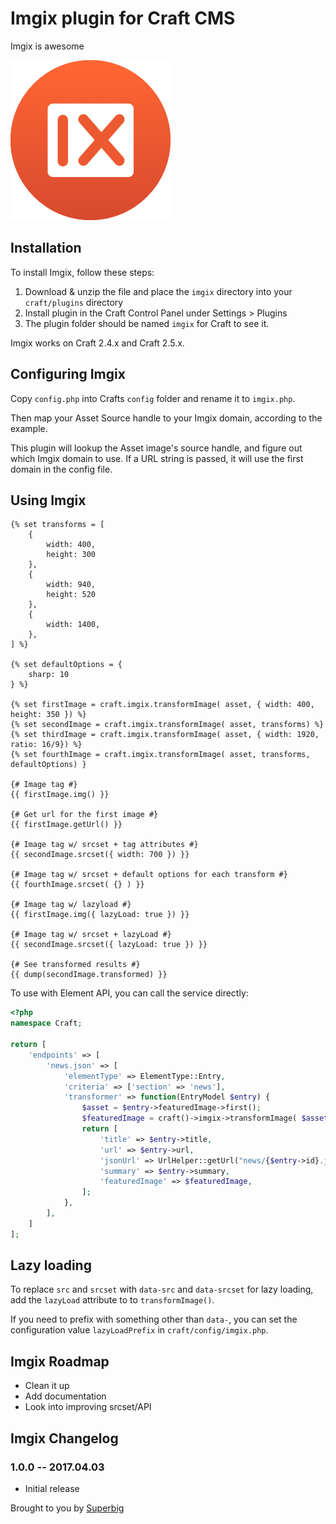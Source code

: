 # Imgix plugin for Craft CMS

Imgix is awesome

![Screenshot](resources/icon.png)

## Installation

To install Imgix, follow these steps:

1. Download & unzip the file and place the `imgix` directory into your `craft/plugins` directory
2. Install plugin in the Craft Control Panel under Settings > Plugins
4. The plugin folder should be named `imgix` for Craft to see it.

Imgix works on Craft 2.4.x and Craft 2.5.x.

## Configuring Imgix

Copy `config.php` into Crafts `config` folder and rename it to `imgix.php`.

Then map your Asset Source handle to your Imgix domain, according to the example.

This plugin will lookup the Asset image's source handle, and figure out which Imgix domain to use. If a URL string is passed, it will use the first domain in the config file.

## Using Imgix

```twig
{% set transforms = [
    {
        width: 400,
        height: 300
    },
    {
        width: 940,
        height: 520
    },
    {
        width: 1400,
    },
] %}

{% set defaultOptions = {
    sharp: 10
} %}

{% set firstImage = craft.imgix.transformImage( asset, { width: 400, height: 350 }) %}
{% set secondImage = craft.imgix.transformImage( asset, transforms) %}
{% set thirdImage = craft.imgix.transformImage( asset, { width: 1920, ratio: 16/9}) %}
{% set fourthImage = craft.imgix.transformImage( asset, transforms, defaultOptions) }

{# Image tag #}
{{ firstImage.img() }}

{# Get url for the first image #}
{{ firstImage.getUrl() }}

{# Image tag w/ srcset + tag attributes #}
{{ secondImage.srcset({ width: 700 }) }}

{# Image tag w/ srcset + default options for each transform #}
{{ fourthImage.srcset( {} ) }}

{# Image tag w/ lazyload #}
{{ firstImage.img({ lazyLoad: true }) }}

{# Image tag w/ srcset + lazyLoad #}
{{ secondImage.srcset({ lazyLoad: true }) }}

{# See transformed results #}
{{ dump(secondImage.transformed) }}
```

To use with Element API, you can call the service directly:

```php
<?php
namespace Craft;

return [
    'endpoints' => [
        'news.json' => [
            'elementType' => ElementType::Entry,
            'criteria' => ['section' => 'news'],
            'transformer' => function(EntryModel $entry) {
                $asset = $entry->featuredImage->first();
                $featuredImage = craft()->imgix->transformImage( $asset, [ 'width' => 400, 'height' => 350 ]);
                return [
                    'title' => $entry->title,
                    'url' => $entry->url,
                    'jsonUrl' => UrlHelper::getUrl("news/{$entry->id}.json"),
                    'summary' => $entry->summary,
                    'featuredImage' => $featuredImage,
                ];
            },
        ],
    ]
];
```
## Lazy loading

To replace `src` and `srcset` with `data-src` and `data-srcset` for lazy loading, add the `lazyLoad` attribute to to `transformImage()`.

If you need to prefix with something other than `data-`, you can set the configuration value `lazyLoadPrefix` in `craft/config/imgix.php`.

## Imgix Roadmap

- Clean it up
- Add documentation
- Look into improving srcset/API

## Imgix Changelog

### 1.0.0 -- 2017.04.03

* Initial release

Brought to you by [Superbig](https://superbig.co)
